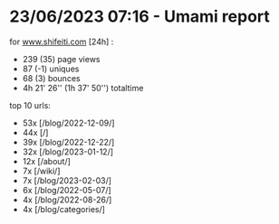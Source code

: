 # 23/06/2023 07:16 - Umami report
for www.shifeiti.com [24h] :

 - 239 (35) page views
 - 87 (-1) uniques
 - 68 (3) bounces
 - 4h 21' 26'' (1h 37' 50'') totaltime


top 10 urls:
 - 53x [/blog/2022-12-09/]
 - 44x [/]
 - 39x [/blog/2022-12-22/]
 - 32x [/blog/2023-01-12/]
 - 12x [/about/]
 - 7x [/wiki/]
 - 7x [/blog/2023-02-03/]
 - 6x [/blog/2022-05-07/]
 - 4x [/blog/2022-08-26/]
 - 4x [/blog/categories/]


